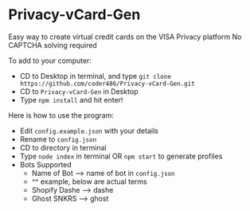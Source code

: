 # Privacy-vCard-Gen
Easy way to create virtual credit cards on the VISA Privacy platform
No CAPTCHA solving required

To add to your computer:
- CD to Desktop in terminal, and type `git clone https://github.com/coder486/Privacy-vCard-Gen.git`
- CD to `Privacy-vCard-Gen` in Desktop
- Type `npm install` and hit enter!


Here is how to use the program:
- Edit `config.example.json` with your details
- Rename to `config.json`
- CD to directory in terminal
- Type `node index` in terminal OR `npm start` to generate profiles
- Bots Supported
	- Name of Bot --> name of bot in `config.json`
	- ^^ example, below are actual terms
	- Shopify Dashe --> dashe
	- Ghost SNKRS --> ghost